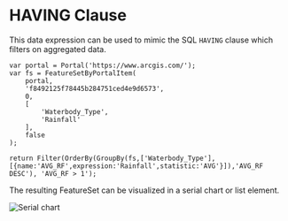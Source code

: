 # HAVING Clause

This data expression can be used to mimic the SQL ```HAVING``` clause which filters on aggregated data. 

```
var portal = Portal('https://www.arcgis.com/');
var fs = FeatureSetByPortalItem(
    portal,
    'f8492125f78445b284751ced4e9d6573',
    0,
    [
        'Waterbody_Type',
        'Rainfall'
    ],
    false
);

return Filter(OrderBy(GroupBy(fs,['Waterbody_Type'],[{name:'AVG_RF',expression:'Rainfall',statistic:'AVG'}]),'AVG_RF DESC'), 'AVG_RF > 1');
```

The resulting FeatureSet can be visualized in a serial chart or list element. 

![Serial chart](/dashboard_data/images/HavingClause(SerialChart).png)
